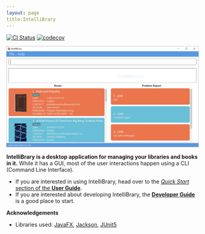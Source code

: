 ```yaml
---
layout: page
title:IntelliBrary
---
```


[![CI Status](https://github.com/se-edu/languagebook-level3/workflows/Java%20CI/badge.svg)](https://github.com/se-edu/languagebook-level3/actions)
[![codecov](https://codecov.io/gh/se-edu/languagebook-level3/branch/master/graph/badge.svg)](https://codecov.io/gh/se-edu/languagebook-level3)

![Ui](images/Ui.png)

**IntelliBrary is a desktop application for managing your libraries and books in it.** While it has a GUI, most of the user interactions happen using a CLI (Command Line Interface).

* If you are interested in using IntelliBrary, head over to the [_Quick Start_ section of the **User Guide**](UserGuide.html#quick-start).
* If you are interested about developing IntelliBrary, the [**Developer Guide**](DeveloperGuide.html) is a good place to start.


**Acknowledgements**

* Libraries used: [JavaFX](https://openjfx.io/), [Jackson](https://github.com/FasterXML/jackson), [JUnit5](https://github.com/junit-team/junit5)
